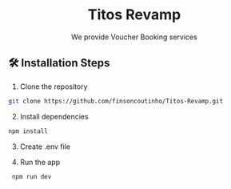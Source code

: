 
<h1 align="center">
 Titos Revamp
</h1>

<p align="center">
 We provide Voucher Booking services
</p>

 ## 🛠️ Installation Steps

 1. Clone the repository

```bash
git clone https://github.com/finsoncoutinho/Titos-Revamp.git
```

2. Install dependencies

```bash
npm install
```

3. Create .env file

4. Run the app

```bash
 npm run dev
```
